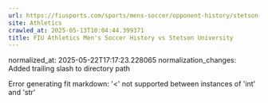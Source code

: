 ```yaml
---
url: https://fiusports.com/sports/mens-soccer/opponent-history/stetson-university/15/
site: Athletics
crawled_at: 2025-05-13T10:04:44.399371
title: FIU Athletics Men's Soccer History vs Stetson University
---
```

normalized_at: 2025-05-22T17:17:23.228065
normalization_changes: Added trailing slash to directory path

Error generating fit markdown: '<' not supported between instances of 'int' and 'str'